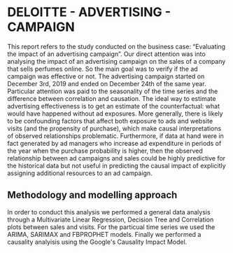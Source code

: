 # DELOITTE - ADVERTISING - CAMPAIGN
<p> This report refers to the study conducted on the business case: “Evaluating the impact of an advertising campaign”. Our direct attention was into analysing the impact of an advertising campaign on the sales of a company that sells perfumes online. So the main goal was to verify if the ad campaign was effective or not. The advertising campaign started on December 3rd, 2019 and ended on December 24th of the same year.
Particular attention was paid to the seasonality of the time series and the difference between correlation and causation.
The ideal way to estimate advertising effectiveness is to get an estimate of the counterfactual: what would have happened without ad exposures. More generally, there is likely to be confounding factors that affect both exposure to ads and website visits (and the propensity of purchase), which make causal interpretations of observed relationships problematic.
Furthermore, if data at hand were in fact generated by ad managers who increase ad expenditure in periods of the year when the purchase probability is higher, then the observed relationship between ad campaigns and sales could be highly predictive for the historical data but not useful in predicting the causal impact of explicitly assigning additional resources to an ad campaign.

  
 ## Methodology and modelling approach 
 <p> In order to conduct this analysis we performed a general data analysis through a Multivariate Linear Regression, Decision Tree and Correlation plots between sales and visits. For the particual time series we used the ARIMA, SARIMAX and FBPROPHET models. Finally we performed a causality analyisis using the Google's Causality Impact Model. 
   
